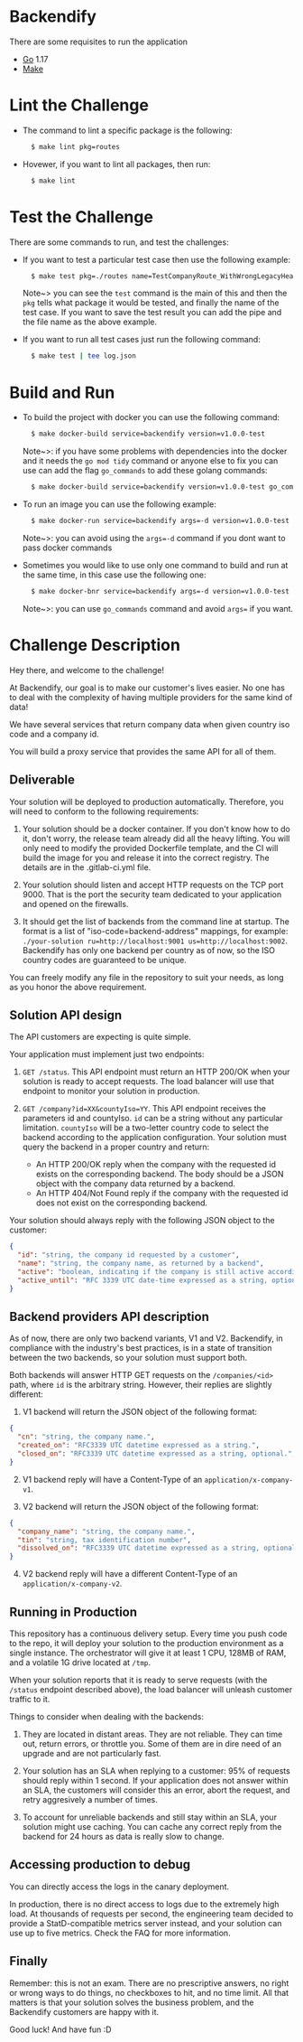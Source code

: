 # Backendify

There are some requisites to run the application
- [Go](https://golang.org/doc/install) 1.17 
- [Make](https://www.gnu.org/software/make/)

# Lint the Challenge
* The command to lint a specific package is the following:
  ```bash
    $ make lint pkg=routes
  ```

* Hovewer,  if you want to lint all packages, then run:
  ```bash
    $ make lint
  ```

# Test the Challenge

There are some commands to run, and test the challenges:

* If you want to test a particular test case then use the following example:
  ```bash
    $ make test pkg=./routes name=TestCompanyRoute_WithWrongLegacyHeaders | tee log.json
  ```
  Note~> you can see the `test` command is the main of this and then the `pkg` tells what package it would be tested, and finally the name of the test case. If you want to save the test result you can add the pipe and the file name as the above example.

* If you want to run all test cases just run the following command:
  ```bash
    $ make test | tee log.json
  ```

# Build and Run
* To build the project with docker you can use the following command:
  ```bash
    $ make docker-build service=backendify version=v1.0.0-test
  ```
  Note~>: if you have some problems with dependencies into the docker and it needs the `go mod tidy` command or anyone else to fix you can use can add the flag `go_commands` to add these golang commands:

  ```bash
    $ make docker-build service=backendify version=v1.0.0-test go_commands="go mod tidy"
  ```

* To run an image you can use the following example:
  ```bash
    $ make docker-run service=backendify args=-d version=v1.0.0-test params="ru=http://localhost:9001 us=http://localhost:9002"
  ```

  Note~>: you can avoid using the `args=-d` command if you dont want to pass docker commands

* Sometimes you would like to use only one command to build and run at the same time, in this case use the following one:

  ```bash
    $ make docker-bnr service=backendify args=-d version=v1.0.0-test params="ru=http://localhost:9001 us=http://localhost:9002"
  ```
  Note~>: you can use `go_commands` command and avoid `args=` if you want.



# Challenge Description

Hey there, and welcome to the challenge!

At Backendify, our goal is to make our customer's lives easier. No one has to deal with the complexity of having multiple providers for the same kind of data!

We have several services that return company data when given country iso code and a company id.

You will build a proxy service that provides the same API for all of them.

## Deliverable

Your solution will be deployed to production automatically. Therefore, you will need to conform to the following requirements:

1. Your solution should be a docker container. If you don't know how to do it, don't worry, the release team already did all the heavy lifting. You will only need to modify the provided Dockerfile template, and the CI will build the image for you and release it into the correct registry. The details are in the .gitlab-ci.yml file.

2. Your solution should listen and accept HTTP requests on the TCP port 9000. That is the port the security team dedicated to your application and opened on the firewalls.

3. It should get the list of backends from the command line at startup. The format is a list of "iso-code=backend-address" mappings, for example: `./your-solution ru=http://localhost:9001 us=http://localhost:9002`. Backendify has only one backend per country as of now, so the ISO country codes are guaranteed to be unique.

You can freely modify any file in the repository to suit your needs, as long as you honor the above requirement.

## Solution API design

The API customers are expecting is quite simple.

Your application must implement just two endpoints:

1. `GET /status`.  This API endpoint must return an HTTP 200/OK when your solution is ready to accept requests. The load balancer will use that endpoint to monitor your solution in production.

2. `GET /company?id=XX&countyIso=YY`. This API endpoint receives the parameters id and countyIso. `id` can be a string without any particular limitation. `countyIso` will be a two-letter country code to select the backend according to the application configuration. Your solution must query the backend in a proper country and return:
    - An HTTP 200/OK reply when the company with the requested id exists on the corresponding backend. The body should be a JSON object with the company data returned by a backend.
    - An HTTP 404/Not Found reply if the company with the requested id does not exist on the corresponding backend.

Your solution should always reply with the following JSON object to the customer:

```json
{
  "id": "string, the company id requested by a customer",
  "name": "string, the company name, as returned by a backend",
  "active": "boolean, indicating if the company is still active according to the active_until date",
  "active_until": "RFC 3339 UTC date-time expressed as a string, optional."
}
```

## Backend providers API description

As of now, there are only two backend variants, V1 and V2. Backendify, in compliance with the industry's best practices, is in a state of transition between the two backends, so your solution must support both.

Both backends will answer HTTP GET requests on the `/companies/<id>` path, where `id` is the arbitrary string. However, their replies are slightly different:

1. V1 backend will return the JSON object of the following format:

```json
{
  "cn": "string, the company name.",
  "created_on": "RFC3339 UTC datetime expressed as a string.",
  "closed_on": "RFC3339 UTC datetime expressed as a string, optional.",
}
```

2. V1 backend reply will have a Content-Type of an `application/x-company-v1`.

3. V2 backend will return the JSON object of the following format:
```json
{
  "company_name": "string, the company name.",
  "tin": "string, tax identification number",
  "dissolved_on": "RFC3339 UTC datetime expressed as a string, optional.",
}
```

4. V2 backend reply will have a different Content-Type of an `application/x-company-v2`.

## Running in Production

This repository has a continuous delivery setup. Every time you push code to the repo, it will deploy your solution to the production environment as a single instance. The orchestrator will give it at least 1 CPU, 128MB of RAM, and a volatile 1G drive located at `/tmp`.

When your solution reports that it is ready to serve requests (with the `/status` endpoint described above), the load balancer will unleash customer traffic to it.

Things to consider when dealing with the backends:

1. They are located in distant areas. They are not reliable. They can time out, return errors, or throttle you. Some of them are in dire need of an upgrade and are not particularly fast.

2. Your solution has an SLA when replying to a customer: 95% of requests should reply within 1 second. If your application does not answer within an SLA, the customers will consider this an error, abort the request, and retry aggresively a number of times.

3. To account for unreliable backends and still stay within an SLA, your solution might use caching. You can cache any correct reply from the backend for 24 hours as data is really slow to change.

## Accessing production to debug

You can directly access the logs in the canary deployment.

In production, there is no direct access to logs due to the extremely high load. At thousands of requests per second, the engineering team decided to provide a StatD-compatible metrics server instead, and your solution can use up to five metrics. Check the FAQ for more information.

## Finally

Remember: this is not an exam. There are no prescriptive answers, no right or wrong ways to do things, no checkboxes to hit, and no time limit. All that matters is that your solution solves the business problem, and the Backendify customers are happy with it.

Good luck! And have fun :D
